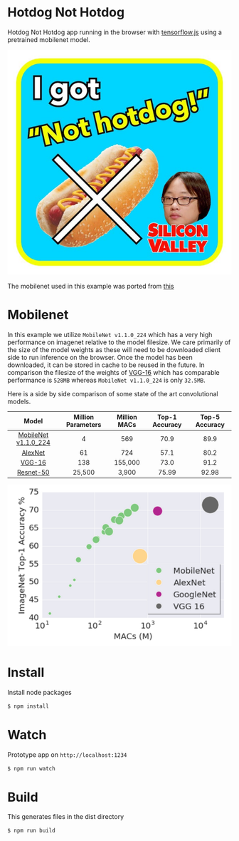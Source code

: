 # Hotdog Not Hotdog

Hotdog Not Hotdog app running in the browser with [tensorflow.js](https://github.com/tensorflow/tfjs) using a pretrained mobilenet model.

![hotdog][hotdog]

The mobilenet used in this example was ported from
[this](https://storage.cloud.google.com/tfjs-models/savedmodel/mobilenet_v1_1.0_224/weights_manifest.json)


# Mobilenet

In this example we utilize `MobileNet v1.1.0_224` which has a very high performance on imagenet relative to the model filesize. We care primarily of the size of the model weights as these will need to be downloaded client side to run inference on the browser. Once the model has been downloaded, it can be stored in cache to be reused in the future. In comparison the filesize of the weights of [VGG-16](http://www.robots.ox.ac.uk/~vgg/research/very_deep/) which has comparable performance is `528MB` whereas `MobileNet v1.1.0_224` is only `32.5MB`.

Here is a side by side comparison of some state of the art convolutional models.

Model  | Million Parameters | Million MACs | Top-1 Accuracy| Top-5 Accuracy |
:----:|:------------:|:----------:|:-------:|:-------:|
[MobileNet v1.1.0_224](https://arxiv.org/abs/1704.04861)|4|569|70.9|89.9|
[AlexNet](https://arxiv.org/abs/1404.5997)|61|724|57.1|80.2|
[VGG-16](https://arxiv.org/abs/1409.1556)|138|155,000|73.0|91.2|
[Resnet-50](https://arxiv.org/abs/1512.03385)|25,500|3,900|75.99|92.98

![imagenet](https://github.com/tensorflow/models/raw/master/research/slim/nets/mobilenet_v1.png)

# Install
Install node packages
```sh
$ npm install
```


# Watch
Prototype app on `http://localhost:1234`
```sh
$ npm run watch
```

# Build
This generates files in the dist directory

```sh
$ npm run build
```

[hotdog]: ./app/images/jinyang.jpeg